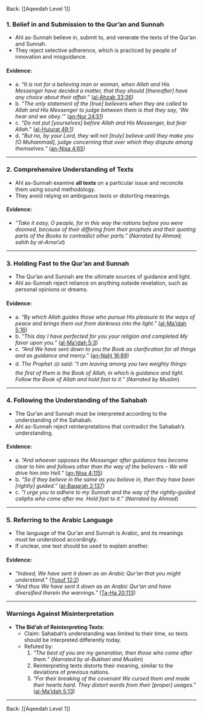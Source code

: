 Back: [[Aqeedah Level 1]]

### **1. Belief in and Submission to the Qur’an and Sunnah**  
- Ahl as-Sunnah believe in, submit to, and venerate the texts of the Qur’an and Sunnah.  
- They reject selective adherence, which is practiced by people of innovation and misguidance.  

#### **Evidence**:  
- a. *“It is not for a believing man or woman, when Allah and His Messenger have decided a matter, that they should [thereafter] have any choice about their affair.”* ([al-Ahzab 33:36](https://quran.com/33/36))  
- b. *“The only statement of the [true] believers when they are called to Allah and His Messenger to judge between them is that they say, ‘We hear and we obey.’”* ([an-Nur 24:51](https://quran.com/24/51))  
- c. *“Do not put [yourselves] before Allah and His Messenger, but fear Allah.”* ([al-Hujurat 49:1](https://quran.com/49/1))  
- d. *“But no, by your Lord, they will not [truly] believe until they make you [O Muhammad], judge concerning that over which they dispute among themselves.”* ([an-Nisa 4:65](https://quran.com/4/65))  

---

### **2. Comprehensive Understanding of Texts**  
- Ahl as-Sunnah examine **all texts** on a particular issue and reconcile them using sound methodology.  
- They avoid relying on ambiguous texts or distorting meanings.  

#### **Evidence**:  
- *“Take it easy, O people, for in this way the nations before you were doomed, because of their differing from their prophets and their quoting parts of the Books to contradict other parts.”* (*Narrated by Ahmad; sahih by al-Arna’ut*)  

---

### **3. Holding Fast to the Qur’an and Sunnah**  
- The Qur’an and Sunnah are the ultimate sources of guidance and light.  
- Ahl as-Sunnah reject reliance on anything outside revelation, such as personal opinions or dreams.  

#### **Evidence**:  
- a. *“By which Allah guides those who pursue His pleasure to the ways of peace and brings them out from darkness into the light.”* ([al-Ma’idah 5:16](https://quran.com/5/16))  
- b. *“This day I have perfected for you your religion and completed My favor upon you.”* ([al-Ma’idah 5:3](https://quran.com/5/3))  
- c. *“And We have sent down to you the Book as clarification for all things and as guidance and mercy.”* ([an-Nahl 16:89](https://quran.com/16/89))  
- d. *The Prophet ﷺ said: “I am leaving among you two weighty things: the first of them is the Book of Allah, in which is guidance and light. Follow the Book of Allah and hold fast to it.”* (*Narrated by Muslim*)  

---

### **4. Following the Understanding of the Sahabah**  
- The Qur’an and Sunnah must be interpreted according to the understanding of the Sahabah.  
- Ahl as-Sunnah reject reinterpretations that contradict the Sahabah’s understanding.  

#### **Evidence**:  
- a. *“And whoever opposes the Messenger after guidance has become clear to him and follows other than the way of the believers – We will drive him into Hell.”* ([an-Nisa 4:115](https://quran.com/4/115))  
- b. *“So if they believe in the same as you believe in, then they have been [rightly] guided.”* ([al-Baqarah 2:137](https://quran.com/2/137))  
- c. *“I urge you to adhere to my Sunnah and the way of the rightly-guided caliphs who come after me. Hold fast to it.”* (*Narrated by Ahmad*)  

---

### **5. Referring to the Arabic Language**  
- The language of the Qur’an and Sunnah is Arabic, and its meanings must be understood accordingly.  
- If unclear, one text should be used to explain another.  

#### **Evidence**:  
- *“Indeed, We have sent it down as an Arabic Qur’an that you might understand.”* ([Yusuf 12:2](https://quran.com/12/2))  
- *“And thus We have sent it down as an Arabic Qur’an and have diversified therein the warnings.”* ([Ta-Ha 20:113](https://quran.com/20/113))  

---

### **Warnings Against Misinterpretation**  
- **The Bid’ah of Reinterpreting Texts**:  
  - Claim: Sahabah’s understanding was limited to their time, so texts should be interpreted differently today.  
  - Refuted by:  
    1. *“The best of you are my generation, then those who come after them.”* (*Narrated by al-Bukhari and Muslim*)  
    2. Reinterpreting texts distorts their meaning, similar to the deviations of previous nations.  
    3. *“For their breaking of the covenant We cursed them and made their hearts hard. They distort words from their [proper] usages.”* ([al-Ma’idah 5:13](https://quran.com/5/13))  

---
Back: [[Aqeedah Level 1]]